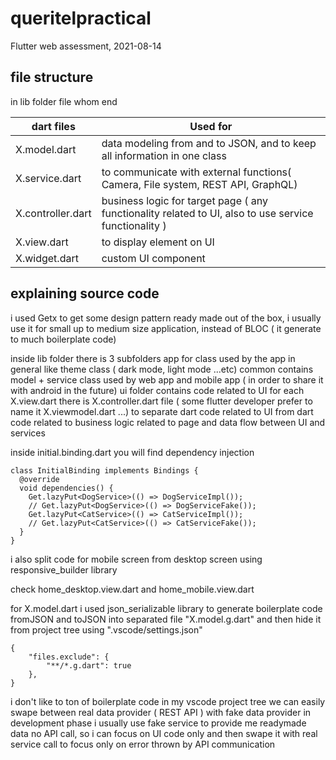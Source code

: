 # queritelpractical

Flutter web assessment, 2021-08-14

## file structure
in lib folder file whom end

| dart files  | Used for |
| ------------- | ------------- |
| X.model.dart  | data modeling from and to JSON, and to keep all information in one class  |
| X.service.dart  | to communicate with external functions( Camera, File system, REST API, GraphQL) |
| X.controller.dart  |  business logic for target page ( any functionality related to UI, also to use service functionality  ) |
| X.view.dart  |  to display element on UI |
| X.widget.dart  |  custom UI component |

## explaining source code

i used Getx to get some design pattern ready made out of the box, i usually use it for small up to medium size application, instead of BLOC ( it generate to much boilerplate code)

inside lib folder there is 3 subfolders 
app for class used by the app in general like theme class ( dark mode, light mode ...etc)
common contains model + service class used by web app and mobile app ( in order to share it with android in the future)
ui folder contains code related to UI
for each X.view.dart there is X.controller.dart file ( some flutter developer prefer to name it X.viewmodel.dart ...) to separate dart code related to UI from dart code related to business logic related to page and data flow between UI and services

inside initial.binding.dart you will find dependency injection


```
class InitialBinding implements Bindings {
  @override
  void dependencies() {
    Get.lazyPut<DogService>(() => DogServiceImpl());
    // Get.lazyPut<DogService>(() => DogServiceFake());
    Get.lazyPut<CatService>(() => CatServiceImpl());
    // Get.lazyPut<CatService>(() => CatServiceFake());
  }
}
```

i also split code for mobile screen from desktop screen using responsive_builder library

check home_desktop.view.dart and home_mobile.view.dart

for X.model.dart i used json_serializable library to generate boilerplate code fromJSON and toJSON into separated file "X.model.g.dart" and then hide it from project tree using ".vscode/settings.json"
```
{
    "files.exclude": {
        "**/*.g.dart": true
    },
}
```
i don't like to ton of boilerplate code in my vscode project tree
we can easily swape between real data provider ( REST API ) with fake data provider
in development phase i usually use fake service to provide me readymade data no API call, so i can focus on UI code only
and then swape it with real service call to focus only on error thrown by API communication



